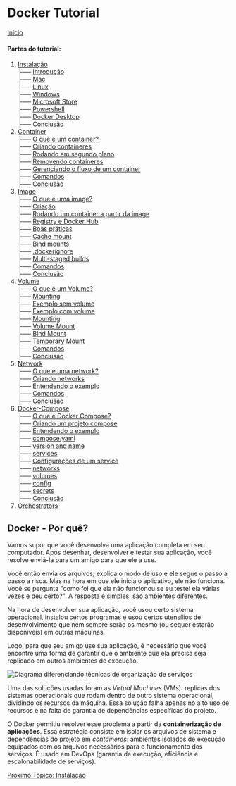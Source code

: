 # Docker Tutorial

[Início](/README.md)

#### **Partes do tutorial:**
1. [Instalação](Instalação.md)
<br> ├── [Introdução](Instalação.md#Introdução)
<br> ├── [Mac](Instalação.md#Mac)
<br> ├── [Linux](Instalação.md#Linux)
<br> ├── [Windows](Instalação.md#Windows)
<br> ├── [Microsoft Store](Instalação.md#Microsoft%20Store)
<br> ├── [Powershell](Instalação.md#Powershell)
<br> ├── [Docker Desktop](Instalação.md#Docker%20Desktop)
<br> ├── [Conclusão](Instalação.md#Conclusão)
2. [Container](Container.md)
<br> ├── [O que é um container?](Container.md#O%20que%20é%20um%20container?)
<br> ├── [Criando containeres](Container.md#Criando%20containeres)
<br> ├── [Rodando em segundo plano](Container.md#Rodando%20em%20segundo%20plano)
<br> ├── [Removendo containeres](Container.md#Removendo%20containeres)
<br> ├── [Gerenciando o fluxo de um container](Container.md#Gerenciando%20o%20fluxo%20de%20um%20container)
<br> ├── [Comandos](Container.md#Comandos)
<br> ├── [Conclusão](Container.md#Conclusão)
3. [Image](Image.md)
<br> ├── [O que é uma image?](Image.md#O%20que%20é%20uma%20image?)
<br> ├── [Criação](Image.md#Criação)
<br> ├── [Rodando um container a partir da image](Image.md#Rodando%20um%20container%20a%20partir%20da%20image)
<br> ├── [Registry e Docker Hub](Image.md#Registry%20e%20Docker%20Hub)
<br> ├── [Boas práticas](Image.md#Boas%20práticas)
<br> ├── [Cache mount](Image.md#Cache%20mount)
<br> ├── [Bind mounts](Image.md#Bind%20mounts)
<br> ├── [.dockerignore](Image.md#.dockerignore)
<br> ├── [Multi-staged builds](Image.md#Multi-staged%20builds)
<br> ├── [Comandos](Image.md#Comandos)
<br> ├── [Conclusão](Image.md#Conclusão) 
4. [Volume](Volume.md)
<br> ├── [O que é um Volume?](Volume.md#O%20que%20é%20um%20Volume?)
<br> ├── [Mounting](Volume.md#Mounting)
<br> ├── [Exemplo sem volume](Volume.md#Exemplo%20sem%20volume)
<br> ├── [Exemplo com volume](Volume.md#Exemplo%20com%20volume)
<br> ├── [Mounting](Volume.md#Mounting)
<br> ├── [Volume Mount](Volume.md#Volume%20Mount)
<br> ├── [Bind Mount](Volume.md#Bind%20Mount)
<br> ├── [Temporary Mount](Volume.md#Temporary%20Mount)
<br> ├── [Comandos](Volume.md#Comandos)
<br> ├── [Conclusão](Volume.md#Conclusão)
5. [Network ](Network.md)
<br> ├── [O que é uma network?](Network.md#O%20que%20é%20uma%20network?)
<br> ├── [Criando networks](Network.md#Criando%20networks)
<br> ├── [Entendendo o exemplo](Network.md#Entendendo%20o%20exemplo)
<br> ├── [Comandos](Network.md#Comandos)
<br> ├── [Conclusão](Network.md#Conclusão)
6. [Docker-Compose](Docker-Compose.md)
<br> ├── [O que é Docker Compose?](Docker-Compose.md#O%20que%20é%20Docker%20Compose?)
<br> ├── [Criando um projeto compose](Docker-Compose.md#Criando%20um%20projeto%20compose)
<br> ├── [Entendendo o exemplo](Docker-Compose.md#Entendendo%20o%20exemplo)
<br> ├── [compose.yaml](Docker-Compose.md#compose.yaml)
<br> ├── [version and name](Docker-Compose.md#version%20and%20name)
<br> ├── [services](Docker-Compose.md#services)
<br> ├── [Configurações de um service](Docker-Compose.md#Configurações%20de%20um%20service)
<br> ├── [networks](Docker-Compose.md#networks)
<br> ├── [volumes](Docker-Compose.md#volumes)
<br> ├── [config](Docker-Compose.md#config)
<br> ├── [secrets](Docker-Compose.md#secrets)
<br> ├── [Conclusão](Docker-Compose.md#Conclusão)
7. [Orchestrators](Orchestrators.md)

## Docker - Por quê?

Vamos supor que você desenvolva uma aplicação completa em seu computador. Após desenhar, desenvolver e testar sua aplicação, você resolve enviá-la para um amigo para que ele a use. 

Você então envia os arquivos, explica o modo de uso e ele segue o passo a passo a risca. Mas na hora em que ele inicia o aplicativo, ele não funciona. Você se pergunta "como foi que ela não funcionou se eu testei ela várias vezes e deu certo?". A resposta é simples: são ambientes diferentes.

Na hora de desenvolver sua aplicação, você usou certo sistema operacional, instalou certos programas e usou certos utensílios de desenvolvimento que nem sempre serão os mesmo (ou sequer estarão disponíveis) em outras máquinas. 

Logo, para que seu amigo use sua aplicação, é necessário que você encontre uma forma de garantir que o ambiente que ela precisa seja replicado em outros ambientes de execução. 

![Diagrama diferenciando técnicas de organização de serviços](https://www.netscaler.com/content/dam/netscaler/images/graphics/infographics/what-is-containerization.png)

Uma das soluções usadas foram as *Virtual Machines* (VMs): replicas dos sistemas operacionais que rodam dentro de outro sistema operacional, dividindo os recursos da máquina. Essa solução falha apenas no alto uso de recursos e na falta de garantia de dependências específicas do projeto. 

O Docker permitiu resolver esse problema a partir da **containerização de aplicações**. Essa estratégia consiste em isolar os arquivos de sistema e dependências do projeto em *containeres*: ambientes isolados de execução equipados com os arquivos necessários para o funcionamento dos serviços. É usado em DevOps (garantia de execução, eficiência e escalonabilidade de serviços).

[Próximo Tópico: Instalação](Instalação.md)

